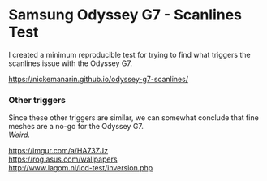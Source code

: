 # Samsung Odyssey G7 - Scanlines Test
I created a minimum reproducible test for trying to find what triggers the scanlines issue with the Odyssey G7.  

https://nickemanarin.github.io/odyssey-g7-scanlines/

### Other triggers

Since these other triggers are similar, we can somewhat conclude that fine meshes are a no-go for the Odyssey G7.  
<em>Weird.</em>

https://imgur.com/a/HA73ZJz  
https://rog.asus.com/wallpapers  
http://www.lagom.nl/lcd-test/inversion.php  
